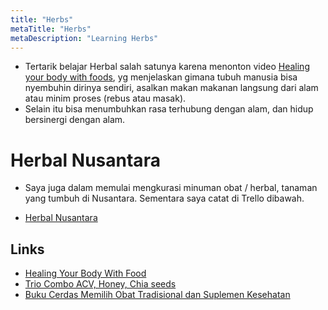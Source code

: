 ```yaml
---
title: "Herbs"
metaTitle: "Herbs"
metaDescription: "Learning Herbs"
---
```


- Tertarik belajar Herbal salah satunya karena menonton video [Healing your body with foods](https://youtu.be/3vudNvflufc), yg menjelaskan gimana tubuh manusia bisa nyembuhin dirinya sendiri, asalkan makan makanan langsung dari alam atau minim proses (rebus atau masak).
- Selain itu bisa menumbuhkan rasa terhubung dengan alam, dan hidup bersinergi dengan alam.

# Herbal Nusantara

- Saya juga dalam memulai mengkurasi minuman obat / herbal, tanaman yang tumbuh di Nusantara. Sementara saya catat di Trello dibawah.

- [Herbal Nusantara](https://trello.com/b/EBMhsNYt/herbal-nusantara)

## Links

- [Healing Your Body With Food](https://www.spiritsciencecentral.com/blog/healing-your-body-with-food-the-complete-movie)
- [Trio Combo ACV, Honey, Chia seeds](/herbs/acv-chia-seeds)
- [Buku Cerdas Memilih Obat Tradisional dan Suplemen Kesehatan](http://bit.ly/BukuCerdasMemilihOTSK)
